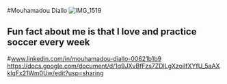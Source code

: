 #Mouhamadou Diallo
![IMG_1519](https://github.com/user-attachments/assets/b78b5958-12d7-451b-a726-c9f3bd9287bf)
## Fun fact about me is that I love and practice soccer every week
#www.linkedin.com/in/mouhamadou-diallo-00621b1b9
https://docs.google.com/document/d/1q9JXvBfFzs7ZDlLgXzoiIfXYfU_5aAXklqFx21Wm0Uw/edit?usp=sharing
